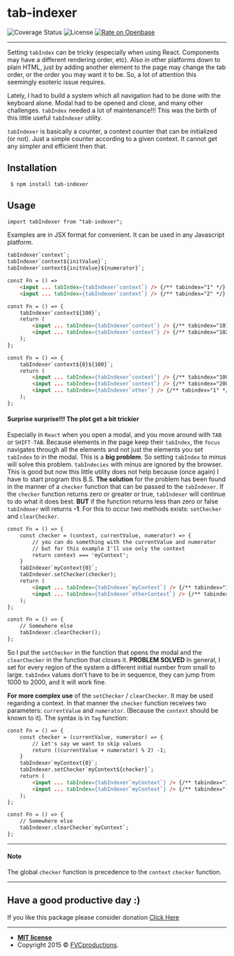 # tab-indexer
![Coverage Status](https://img.shields.io/badge/coverage-100%25-green) ![License](https://img.shields.io/badge/license-MIT-blue) [![Rate on Openbase](https://badges.openbase.com/js/rating/tab-indexer.svg)](https://openbase.com/js/tab-indexer?utm_source=embedded&utm_medium=badge&utm_campaign=rate-badge)

------------
Setting ``tabIndex`` can be tricky (especially when using React. Components may have a different rendering order, etc). Also in other platforms down to plain HTML, just by adding another element to the page may change the tab order, or the order you may want it to be. So, a lot of attention this seemingly esoteric issue requires.

Lately, I had to build a system which all navigation had to be done with the keyboard alone. Modal had to be opened and close, and many other challenges. ``tabIndex`` needed a lot of maintenance!!! This was the birth of this little useful ``tabIndexer`` utility.

``tabIndexer`` is basically a counter, a context counter that can be initialized (or not). Just a simple counter according to a given context. It cannot get any simpler and efficient then that.

## Installation
`` $ npm install tab-indexer``
## Usage
```HTML
import tabIndexer from "tab-indexer";
```
Examples are in JSX format for convenient. It can be used in any Javascript platform.
```HTML
tabIndexer`context`;
tabIndexer`context${initValue}`;
tabIndexer`context${initValue}${numerator}`;
```
```HTML
const Fn = () =>
    <input ... tabIndex={tabIndexer`context`} /> {/** tabindex="1" */}
    <input ... tabIndex={tabIndexer`context`} /> {/** tabindex="2" */}
```
```HTML
const Fn = () => {
    tabIndexer`context${100}`;
    return (
        <input ... tabIndex={tabIndexer`context`} /> {/** tabindex="101" */}
        <input ... tabIndex={tabIndexer`context`} /> {/** tabindex="102" */}
    );
};
```
```HTML
const Fn = () => {
    tabIndexer`context${0}${100}`;
    return (
        <input ... tabIndex={tabIndexer`context`} /> {/** tabindex="100" */}
        <input ... tabIndex={tabIndexer`context`} /> {/** tabindex="200" */}
        <input ... tabIndex={tabIndexer`other`} /> {/** tabindex="1" */}
    );
};
```
#### Surprise surprise!!! The plot get a bit trickier
Especially in `React` when you open a modal, and you move around with `TAB` or `SHIFT-TAB`. Because elements in the page keep their `tabIndex`, the `focus` navigates through all the elements and not just the elements you set `tabIndex` to in the modal. This is a **big problem**. So setting `tabIndex` to minus will solve this problem. `tabIndecies` with minus are ignored by the browser. This is good but now this little utility does not help because (once again) I have to start program this B.S.
**The solution** for the problem has been found in the manner of a `checker` function that can be passed to the `tabIndexer`. If the `checker` function returns zero or greater or true, `tabIndexer` will continue to do what it does best. **BUT** if the function returns less than zero or false `tabIndexer` will returns **-1**. For this to occur two methods exists: `setChecker` and `clearChecker`.
```HTML
const Fn = () => {
    const checker = (context, currentValue, numerator) => {
        // you can do something with the currentValue and numerator
        // but for this example I'll use only the context
        return context === 'myContext';
    }
    tabIndexer`myContext{0}`;
    tabIndexer.setChecker(checker);
    return (
        <input ... tabIndex={tabIndexer`myContext`} /> {/** tabindex="1" */}
        <input ... tabIndex={tabIndexer`otherContext`} /> {/** tabindex="-1" */}
    );
};
```
```HTML
const Fn = () => {
    // Somewhere else
    tabIndexer.clearChecker();
};    
```
So I put the `setChecker` in the function that opens the modal and the `clearChecker` in the function that closes it.
**PROBLEM SOLVED**
In general, I set for every region of the system a different initial number from small to large. `tabIndex` values don't have to be in sequence, they can jump from 1000 to 2000, and it will work fine.

**For more complex use** of the ``setChecker`` / ``clearChecker``. It may be used regarding a context. In that manner the ``checker`` function receives two parameters: ``currentValue`` and ``numerator``. (Because the ``context`` should be known to it).
The syntax is in ``Tag`` function:
```HTML
const Fn = () => {
    const checker = (currentValue, numerator) => {
        // Let's say we want to skip values
        return ((currentValue + numerator) % 2) -1;
    }
    tabIndexer`myContext{0}`;
    tabIndexer.setChecker`myContext${checker}`;
    return (
        <input ... tabIndex={tabIndexer`myContext`} /> {/** tabindex="1" */}
        <input ... tabIndex={tabIndexer`myContext`} /> {/** tabindex="-1" */}
    );
};    
```
```HTML
const Fn = () => {
    // Somewhere else
    tabIndexer.clearChecker`myContext`;
};    
```
------------
#### Note

The global ``checker`` function is precedence to the ``context`` ``checker`` function.

------------
## Have a good productive day :)

If you like this package please consider donation <a href="https://paypal.me/ItayMerchav?locale.x=en_US" target="_blank">Click Here</a>

---
- **[MIT license](http://opensource.org/licenses/mit-license.php)**
- Copyright 2015 © <a href="http://fvcproductions.com" target="_blank">FVCproductions</a>.